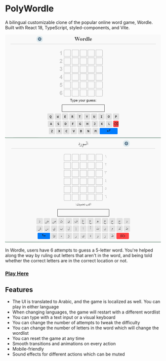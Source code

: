 # PolyWordle

A bilingual customizable clone of the popular online word game, Wordle.
Built with React 18, TypeScript, styled-components, and Vite.

![Demo showing the finished Wordle clone](docs/wordle-demo-en.gif)
![Demo showing the localized Arabic Wordle](docs/wordle-demo-ar.gif)

In Wordle, users have 6 attempts to guess a 5-letter word. You're helped along the way by ruling out letters that aren't in the word, and being told whether the correct letters are in the correct location or not.

### [Play Here](https://polywordle.vercel.app/)

## Features

- The UI is translated to Arabic, and the game is localized as well. You can play in either language
- When changing languages, the game will restart with a different wordlist
- You can type with a text input or a visual keyboard
- You can change the number of attempts to tweak the difficulty
- You can change the number of letters in the word which will change the wordlist
- You can reset the game at any time
- Smooth transitions and animations on every action
- Mobile-friendly
- Sound effects for different actions which can be muted
